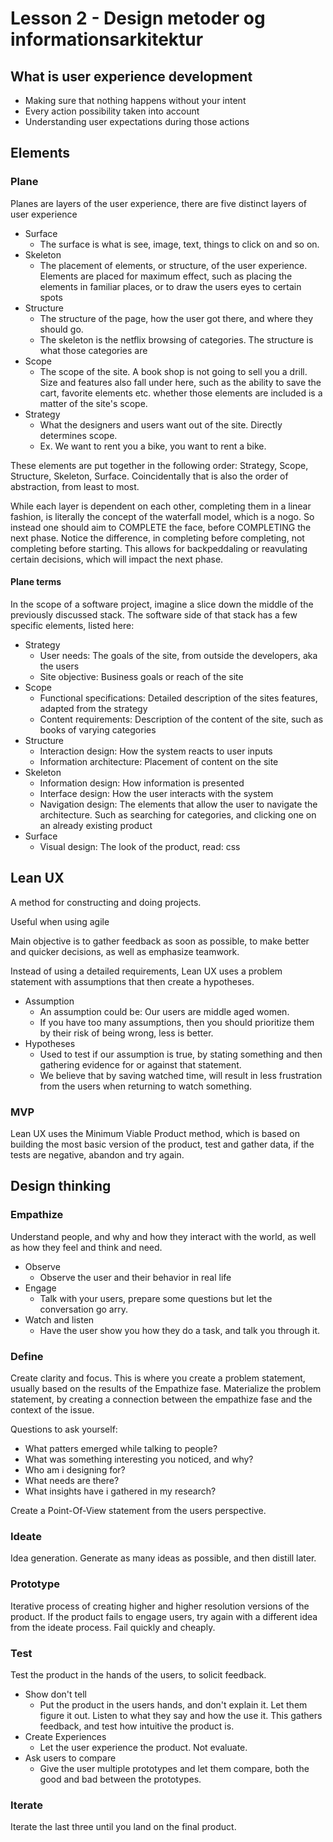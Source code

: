 # Lesson 2 - Design metoder og informationsarkitektur
## What is user experience development
- Making sure that nothing happens without your intent
- Every action possibility taken into account
- Understanding user expectations during those actions

## Elements
### Plane
Planes are layers of the user experience, there are five distinct layers of user experience
- Surface
	- The surface is what is see, image, text, things to click on and so on.
- Skeleton
	- The placement of elements, or structure, of the user experience. Elements are placed for maximum effect, such as placing the elements in familiar places, or to draw the users eyes to certain spots
- Structure
	- The structure of the page, how the user got there, and where they should go. 
	- The skeleton is the netflix browsing of categories. The structure is what those categories are
- Scope
	- The scope of the site. A book shop is not going to sell you a drill. Size and features also fall under here, such as the ability to save the cart, favorite elements etc. whether those elements are included is a matter of the site's scope.
- Strategy
	- What the designers and users want out of the site. Directly determines scope.
	- Ex. We want to rent you a bike, you want to rent a bike.

These elements are put together in the following order: Strategy, Scope, Structure, Skeleton, Surface. Coincidentally that is also the order of abstraction, from least to most.

While each layer is dependent on each other, completing them in a linear fashion, is literally the concept of the waterfall model, which is a nogo. So instead one should aim to COMPLETE the face, before COMPLETING the next phase. Notice the difference, in completing before completing, not completing before starting. This allows for backpeddaling or reavulating certain decisions, which will impact the next phase.

#### Plane terms
In the scope of a software project, imagine a slice down the middle of the previously discussed stack. The software side of that stack has a few specific elements, listed here:
- Strategy
	- User needs: The goals of the site, from outside the developers, aka the users
	- Site objective: Business goals or reach of the site
- Scope
	- Functional specifications: Detailed description of the sites features, adapted from the strategy
	- Content requirements:  Description of the content of the site, such as books of varying categories
- Structure
	- Interaction design: How the system reacts to user inputs
	- Information architecture: Placement of content on the site
- Skeleton
	- Information design: How information is presented
	- Interface design: How the user interacts with the system
	- Navigation design: The elements that allow the user to navigate the architecture. Such as searching for categories, and clicking one on an already existing product
- Surface
	- Visual design: The look of the product, read: css

## Lean UX
A method for constructing and doing projects.

Useful when using agile

Main objective is to gather feedback as soon as possible, to make better and quicker decisions, as well as emphasize teamwork. 

Instead of using a detailed requirements, Lean UX uses a problem statement with assumptions that then create a hypotheses.
- Assumption
	- An assumption could be: Our users are middle aged women.
	- If you have too many assumptions, then you should prioritize them by their risk of being wrong, less is better.
- Hypotheses
	- Used to test if our assumption is true, by stating something and then gathering evidence for or against that statement.
	- We believe that by saving watched time, will result in less frustration from the users when returning to watch something.

### MVP
Lean UX uses the Minimum Viable Product method, which is based on building the most basic version of the product, test and gather data, if the tests are negative, abandon and try again.

## Design thinking
### Empathize
Understand people, and why and how they interact with the world, as well as how they feel and think and need.
- Observe
	- Observe the user and their behavior in real life
- Engage
	- Talk with your users, prepare some questions but let the conversation go arry.
- Watch and listen
	- Have the user show you how they do a task, and talk you through it.

### Define
Create clarity and focus. This is where you create a problem statement, usually based on the results of the Empathize fase. Materialize the problem statement, by creating a connection between the empathize fase and the context of the issue.

Questions to ask yourself:
- What patters emerged while talking to people?
- What was something interesting you noticed, and why?
- Who am i designing for?
- What needs are there?
- What insights have i gathered in my research?

Create a Point-Of-View statement from the users perspective.

### Ideate
Idea generation. Generate as many ideas as possible, and then distill later.

### Prototype
Iterative process of creating higher and higher resolution versions of the product. If the product fails to engage users, try again with a different idea from the ideate process. Fail quickly and cheaply.

### Test
Test the product in the hands of the users, to solicit feedback.

- Show don't tell
	- Put the product in the users hands, and don't explain it. Let them figure it out. Listen to what they say and how the use it. This gathers feedback, and test how intuitive the product is.
- Create Experiences
	- Let the user experience the product. Not evaluate.
- Ask users to compare
	- Give the user multiple prototypes and let them compare, both the good and bad between the prototypes.

### Iterate
Iterate the last three until you land on the final product.

